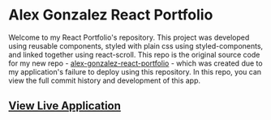 # Alex Gonzalez React Portfolio
Welcome to my React Portfolio's repository. This project was developed using reusable components, styled with plain css using styled-components, and linked together using react-scroll. This repo is the original source code for my new repo - [alex-gonzalez-react-portfolio](https://github.com/AlexisGonzalez07/alex-gonzalez-react-portfolio) - which was created due to my application's failure to deploy using this repository. In this repo, you can view the full commit history and development of this app.

## [View Live Application ](https://alex-gonzalez-portfolio.netlify.app/)
